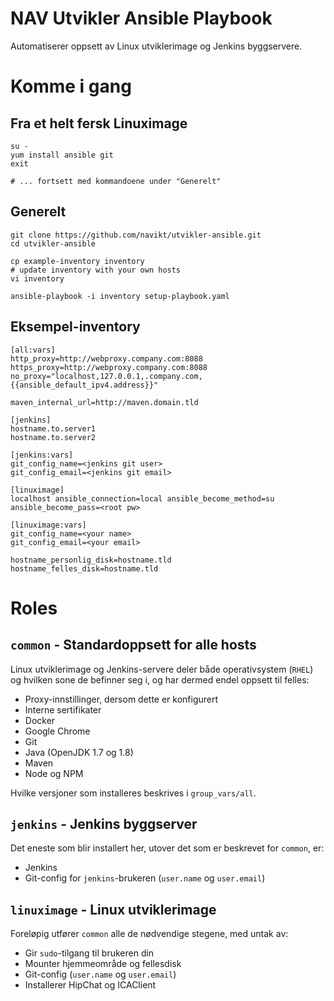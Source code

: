 NAV Utvikler Ansible Playbook
=============================

Automatiserer oppsett av Linux utviklerimage og Jenkins byggservere.

# Komme i gang

## Fra et helt fersk Linuximage

```
su - 
yum install ansible git
exit

# ... fortsett med kommandoene under "Generelt" 

```

## Generelt
```
git clone https://github.com/navikt/utvikler-ansible.git
cd utvikler-ansible

cp example-inventory inventory
# update inventory with your own hosts
vi inventory

ansible-playbook -i inventory setup-playbook.yaml
```

## Eksempel-inventory

```
[all:vars]
http_proxy=http://webproxy.company.com:8088
https_proxy=http://webproxy.company.com:8088
no_proxy="localhost,127.0.0.1,.company.com,{{ansible_default_ipv4.address}}"

maven_internal_url=http://maven.domain.tld

[jenkins]
hostname.to.server1
hostname.to.server2

[jenkins:vars]
git_config_name=<jenkins git user>
git_config_email=<jenkins git email>

[linuximage]
localhost ansible_connection=local ansible_become_method=su ansible_become_pass=<root pw>

[linuximage:vars]
git_config_name=<your name>
git_config_email=<your email>

hostname_personlig_disk=hostname.tld
hostname_felles_disk=hostname.tld
```

# Roles

## `common` - Standardoppsett for alle hosts

Linux utviklerimage og Jenkins-servere deler både operativsystem (`RHEL`) og hvilken sone de befinner seg i, og har dermed endel oppsett til felles:

* Proxy-innstillinger, dersom dette er konfigurert
* Interne sertifikater
* Docker
* Google Chrome
* Git
* Java (OpenJDK 1.7 og 1.8)
* Maven
* Node og NPM

Hvilke versjoner som installeres beskrives i `group_vars/all`.

## `jenkins` - Jenkins byggserver

Det eneste som blir installert her, utover det som er beskrevet for `common`, er:

* Jenkins
* Git-config for `jenkins`-brukeren (`user.name` og `user.email`)

## `linuximage` - Linux utviklerimage

Foreløpig utfører `common` alle de nødvendige stegene, med untak av:

* Gir `sudo`-tilgang til brukeren din
* Mounter hjemmeområde og fellesdisk
* Git-config (`user.name` og `user.email`)
* Installerer HipChat og ICAClient